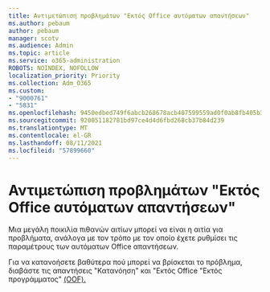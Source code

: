 ```yaml
---
title: Αντιμετώπιση προβλημάτων "Εκτός Office αυτόματων απαντήσεων"
ms.author: pebaum
author: pebaum
manager: scotv
ms.audience: Admin
ms.topic: article
ms.service: o365-administration
ROBOTS: NOINDEX, NOFOLLOW
localization_priority: Priority
ms.collection: Adm_O365
ms.custom:
- "9000761"
- "5831"
ms.openlocfilehash: 9450edbed749f6abcb268678acb407599559ad0f0ab8fb405b3f772c2371cdea
ms.sourcegitcommit: 920051182781bd97ce4d4d6fbd268cb37b84d239
ms.translationtype: MT
ms.contentlocale: el-GR
ms.lasthandoff: 08/11/2021
ms.locfileid: "57899660"
---
```

# <a name="troubleshooting-out-of-office-automatic-replies"></a>Αντιμετώπιση προβλημάτων "Εκτός Office αυτόματων απαντήσεων"

Μια μεγάλη ποικιλία πιθανών αιτίων μπορεί να είναι η αιτία για προβλήματα, ανάλογα με τον τρόπο με τον οποίο έχετε ρυθμίσει τις παραμέτρους των αυτόματων Office απαντήσεων.

Για να κατανοήσετε βαθύτερα πού μπορεί να βρίσκεται το πρόβλημα, διαβάστε τις απαντήσεις "Κατανόηση" και "Εκτός Office "Εκτός προγράμματος" [(OOF).](https://docs.microsoft.com/exchange/troubleshoot/email-delivery/understand-troubleshoot-oof-replies)